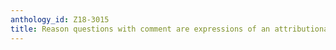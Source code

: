```yaml
---
anthology_id: Z18-3015
title: Reason questions with comment are expressions of an attributional search
---
```

